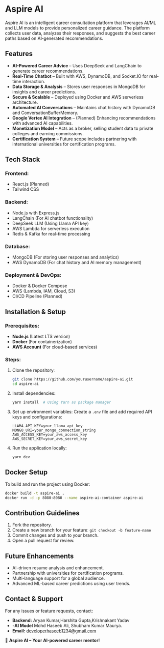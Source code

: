 # Aspire AI

Aspire AI is an intelligent career consultation platform that leverages AI/ML and LLM models to provide personalized career guidance. The platform collects user data, analyzes their responses, and suggests the best career paths based on AI-generated recommendations.

## Features

- **AI-Powered Career Advice** – Uses DeepSeek and LangChain to generate career recommendations.
- **Real-Time Chatbot** – Built with AWS, DynamoDB, and Socket.IO for real-time interaction.
- **Data Storage & Analysis** – Stores user responses in MongoDB for insights and career predictions.
- **Secure & Scalable** – Deployed using Docker and AWS serverless architecture.
- **Automated AI Conversations** – Maintains chat history with DynamoDB and ConversationBufferMemory.
- **Google Vertex AI Integration** – (Planned) Enhancing recommendations with advanced AI capabilities.
- **Monetization Model** – Acts as a broker, selling student data to private colleges and earning commissions.
- **Certification System** – Future scope includes partnering with international universities for certification programs.

## Tech Stack

### **Frontend:**
- React.js (Planned)
- Tailwind CSS

### **Backend:**
- Node.js with Express.js
- LangChain (For AI chatbot functionality)
- DeepSeek LLM (Using Llama API key)
- AWS Lambda for serverless execution
- Redis & Kafka for real-time processing

### **Database:**
- MongoDB (For storing user responses and analytics)
- AWS DynamoDB (For chat history and AI memory management)

### **Deployment & DevOps:**
- Docker & Docker Compose
- AWS (Lambda, IAM, Cloud, S3)
- CI/CD Pipeline (Planned)

## Installation & Setup

### Prerequisites:
- **Node.js** (Latest LTS version)
- **Docker** (For containerization)
- **AWS Account** (For cloud-based services)

### Steps:
1. Clone the repository:
   ```sh
   git clone https://github.com/yourusername/aspire-ai.git
   cd aspire-ai
   ```
2. Install dependencies:
   ```sh
   yarn install  # Using Yarn as package manager
   ```
3. Set up environment variables:
   Create a `.env` file and add required API keys and configurations:
   ```env
   LLAMA_API_KEY=your_llama_api_key
   MONGO_URI=your_mongo_connection_string
   AWS_ACCESS_KEY=your_aws_access_key
   AWS_SECRET_KEY=your_aws_secret_key
   ```
4. Run the application locally:
   ```sh
   yarn dev
   ```

## Docker Setup
To build and run the project using Docker:
```sh
docker build -t aspire-ai .
docker run -d -p 8080:8080 --name aspire-ai-container aspire-ai
```

## Contribution Guidelines
1. Fork the repository.
2. Create a new branch for your feature: `git checkout -b feature-name`
3. Commit changes and push to your branch.
4. Open a pull request for review.

## Future Enhancements
- AI-driven resume analysis and enhancement.
- Partnership with universities for certification programs.
- Multi-language support for a global audience.
- Advanced ML-based career predictions using user trends.

## Contact & Support
For any issues or feature requests, contact:
- **Backend:** Aryan Kumar,Harshita Gupta,Krishnakant Yadav
- -**AI Model** Mohd Haseeb Ali, Shubham Kumar Maurya.
- **Email:** [developerhaseeb1234@gmail.com](mailto:developerhaseeb1234@gmail.com)

🚀 **Aspire AI – Your AI-powered career mentor!**


